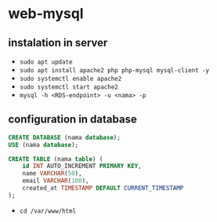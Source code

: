 # web-mysql
## instalation in server
- ```sudo apt update```
- ```sudo apt install apache2 php php-mysql mysql-client -y```
- ```sudo systemctl enable apache2```
- ```sudo systemctl start apache2```
- ```mysql -h <RDS-endpoint> -u <nama> -p```
## configuration in database 
```sql
CREATE DATABASE (nama database);
USE (nama database);

CREATE TABLE (nama table) (
    id INT AUTO_INCREMENT PRIMARY KEY,
    name VARCHAR(50),
    email VARCHAR(100),
    created_at TIMESTAMP DEFAULT CURRENT_TIMESTAMP
);
```
- ```cd /var/www/html```
